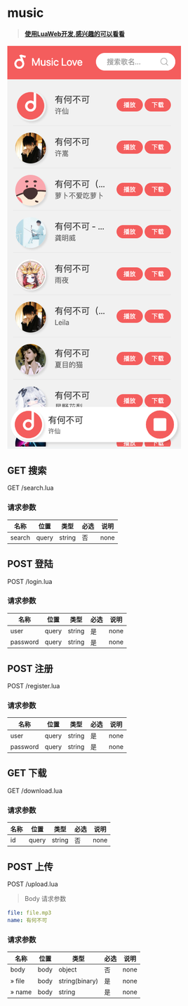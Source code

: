 # music
>#### [使用LuaWeb开发,感兴趣的可以看看](https://github.com/Shanxuns/luaweb)

![img.png](img.png)

## GET 搜索

GET /search.lua

### 请求参数

|名称|位置|类型|必选|说明|
|---|---|---|---|---|
|search|query|string| 否 |none|

## POST 登陆

POST /login.lua

### 请求参数

|名称|位置|类型|必选|说明|
|---|---|---|---|---|
|user|query|string| 是 |none|
|password|query|string| 是 |none|

## POST 注册

POST /register.lua

### 请求参数

|名称|位置|类型|必选|说明|
|---|---|---|---|---|
|user|query|string| 是 |none|
|password|query|string| 是 |none|

## GET 下载

GET /download.lua

### 请求参数

|名称|位置|类型|必选|说明|
|---|---|---|---|---|
|id|query|string| 否 |none|

## POST 上传

POST /upload.lua

> Body 请求参数

```yaml
file: file.mp3
name: 有何不可
```

### 请求参数

|名称|位置|类型|必选|说明|
|---|---|---|---|---|
|body|body|object| 否 |none|
|» file|body|string(binary)| 是 |none|
|» name|body|string| 是 |none|
